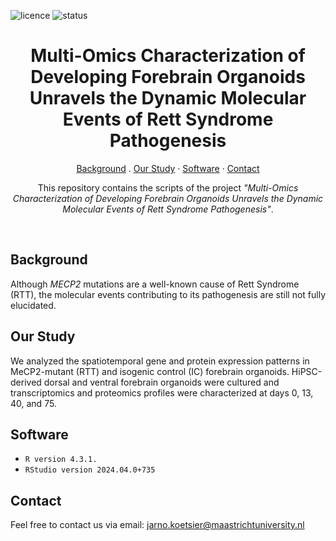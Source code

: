 ![licence](https://badgen.net/badge/Licence/MIT/purple)
![status](https://badgen.net/badge/Status/Complete/green)

<h1 align="center">
Multi-Omics Characterization of Developing Forebrain Organoids Unravels the Dynamic Molecular Events of Rett Syndrome Pathogenesis
</h1>

<p align="center">
<a href="https://github.com/jarnokoetsier/OrganoidAnalysis/blob/main/README.md#background">Background</a>
     .
<a href="https://github.com/jarnokoetsier/OrganoidAnalysis/blob/main/README.md#our-study">Our Study</a>
     ·
<a href="https://github.com/jarnokoetsier/OrganoidAnalysis/blob/main/README.md#software">Software</a>
     ·
<a href="https://github.com/jarnokoetsier/OrganoidAnalysis/blob/main/README.md#contact">Contact</a>
</p>

<p align="center">
This repository contains the scripts of the project <i>"Multi-Omics Characterization of Developing Forebrain Organoids Unravels the Dynamic Molecular Events of Rett Syndrome Pathogenesis"</i>.
</p>
<br>

## Background
Although *MECP2* mutations are a well-known cause of Rett Syndrome (RTT), the molecular events contributing to its pathogenesis are still not fully elucidated. 
## Our Study
We analyzed the spatiotemporal gene and protein expression patterns in MeCP2-mutant (RTT) and isogenic control (IC) forebrain organoids. HiPSC-derived dorsal and ventral forebrain organoids were cultured and transcriptomics and proteomics profiles were characterized at days 0, 13, 40, and 75. 
## Software
* `R version 4.3.1.`
* `RStudio version 2024.04.0+735`
## Contact
Feel free to contact us via email: jarno.koetsier@maastrichtuniversity.nl
